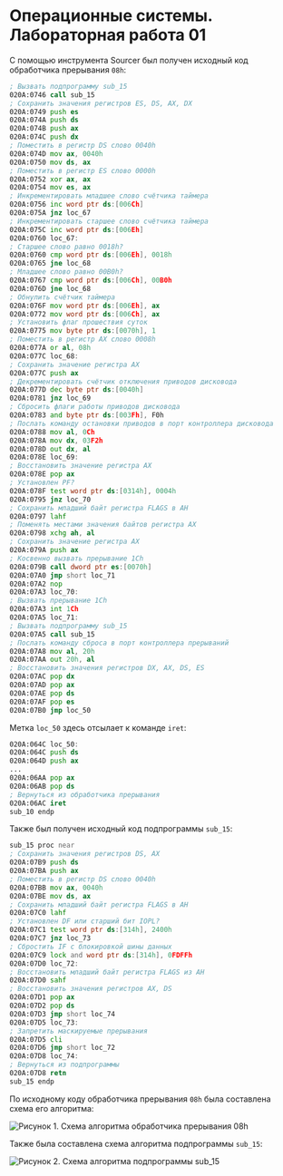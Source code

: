 # Операционные системы. Лабораторная работа 01

С помощью инструмента Sourcer был получен исходный код обработчика прерывания `08h`:

```asm
; Вызвать подпрограмму sub_15
020A:0746 call sub_15
; Сохранить значения регистров ES, DS, AX, DX
020A:0749 push es
020A:074A push ds
020A:074B push ax
020A:074C push dx
; Поместить в регистр DS слово 0040h
020A:074D mov ax, 0040h
020A:0750 mov ds, ax
; Поместить в регистр ES слово 0000h
020A:0752 xor ax, ax
020A:0754 mov es, ax
; Инкрементировать младшее слово счётчика таймера
020A:0756 inc word ptr ds:[006Ch]
020A:075A jnz loc_67
; Инкрементировать старшее слово счётчика таймера 
020A:075C inc word ptr ds:[006Eh]
020A:0760 loc_67:
; Старшее слово равно 0018h?
020A:0760 cmp word ptr ds:[006Eh], 0018h
020A:0765 jne loc_68
; Младшее слово равно 00B0h?
020A:0767 cmp word ptr ds:[006Ch], 00B0h
020A:076D jne loc_68
; Обнулить счётчик таймера
020A:076F mov word ptr ds:[006Eh], ax
020A:0772 mov word ptr ds:[006Ch], ax
; Установить флаг прошествия суток
020A:0775 mov byte ptr ds:[0070h], 1
; Поместить в регистр AX слово 0008h
020A:077A or al, 08h
020A:077C loc_68:
; Сохранить значение регистра AX
020A:077C push ax
; Декрементировать счётчик отключения приводов дисковода
020A:077D dec byte ptr ds:[0040h]
020A:0781 jnz loc_69
; Сбросить флаги работы приводов дисковода
020A:0783 and byte ptr ds:[003Fh], F0h
; Послать команду остановки приводов в порт контроллера дисковода
020A:0788 mov al, 0Ch
020A:078A mov dx, 03F2h
020A:078D out dx, al
020A:078E loc_69:
; Восстановить значение регистра AX
020A:078E pop ax
; Установлен PF?
020A:078F test word ptr ds:[0314h], 0004h
020A:0795 jnz loc_70
; Сохранить младший байт регистра FLAGS в AH
020A:0797 lahf
; Поменять местами значения байтов регистра AX
020A:0798 xchg ah, al
; Сохранить значение регистра AX
020A:079A push ax
; Косвенно вызвать прерывание 1Ch
020A:079B call dword ptr es:[0070h]
020A:07A0 jmp short loc_71
020A:07A2 nop
020A:07A3 loc_70:
; Вызвать прерывание 1Ch
020A:07A3 int 1Ch
020A:07A5 loc_71:
; Вызвать подпрограмму sub_15
020A:07A5 call sub_15
; Послать команду сброса в порт контроллера прерываний
020A:07A8 mov al, 20h
020A:07AA out 20h, al
; Восстановить значения регистров DX, AX, DS, ES
020A:07AC pop dx
020A:07AD pop ax
020A:07AE pop ds
020A:07AF pop es
020A:07B0 jmp loc_50
```

Метка `loc_50` здесь отсылает к команде `iret`:

```asm
020A:064C loc_50:
020A:064C push ds
020A:064D push ax
...
020A:06AA pop ax
020A:06AB pop ds
; Вернуться из обработчика прерывания
020A:06AC iret
sub_10 endp
```

Также был получен исходный код подпрограммы `sub_15`:

```asm
sub_15 proc near
; Сохранить значения регистров DS, AX
020A:07B9 push ds
020A:07BA push ax
; Поместить в регистр DS слово 0040h
020A:07BB mov ax, 0040h
020A:07BE mov ds, ax
; Сохранить младший байт регистра FLAGS в AH
020A:07C0 lahf
; Установлен DF или старший бит IOPL?
020A:07C1 test word ptr ds:[314h], 2400h
020A:07C7 jnz loc_73
; Сбростить IF с блокировкой шины данных
020A:07C9 lock and word ptr ds:[314h], 0FDFFh
020A:07D0 loc_72:
; Восстановить младший байт регистра FLAGS из AH
020A:07D0 sahf
; Восстановить значения регистров AX, DS
020A:07D1 pop ax
020A:07D2 pop ds
020A:07D3 jmp short loc_74
020A:07D5 loc_73:
; Запретить маскируемые прерывания
020A:07D5 cli
020A:07D6 jmp short loc_72
020A:07D8 loc_74:
; Вернуться из подпрограммы
020A:07D8 retn
sub_15 endp
```

По исходному коду обработчика прерывания `08h` была составлена схема его алгоритма:

![Рисунок 1. Схема алгоритма обработчика прерывания `08h`](img/fig-01.png)

Также была составлена схема алгоритма подпрограммы `sub_15`:

![Рисунок 2. Схема алгоритма подпрограммы `sub_15`](img/fig-02.png)
